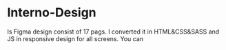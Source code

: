# Interno-Design 
Is Figma design consist of 17 pags.
I converted it in HTML&CSS&SASS and JS in responsive design for all screens.
You can  